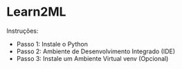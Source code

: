 # Learn2ML
Instruções:
- Passo 1: Instale o Python
- Passo 2: Ambiente de Desenvolvimento Integrado (IDE)
- Passo 3: Instale um Ambiente Virtual venv (Opcional)
